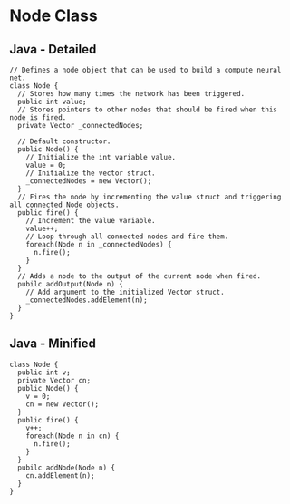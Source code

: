# Node Class
## Java - Detailed
    // Defines a node object that can be used to build a compute neural net.
    class Node {
      // Stores how many times the network has been triggered.
      public int value;
      // Stores pointers to other nodes that should be fired when this node is fired.
      private Vector _connectedNodes;
      
      // Default constructor.
      public Node() {
        // Initialize the int variable value.
        value = 0;
        // Initialize the vector struct.
        _connectedNodes = new Vector();
      }
      // Fires the node by incrementing the value struct and triggering all connected Node objects.
      public fire() {
        // Increment the value variable.
        value++;
        // Loop through all connected nodes and fire them.
        foreach(Node n in _connectedNodes) {
          n.fire();
        }
      }
      // Adds a node to the output of the current node when fired.
      pubilc addOutput(Node n) {
        // Add argument to the initialized Vector struct.
        _connectedNodes.addElement(n);
      }
    }
## Java - Minified
    class Node {
      public int v;
      private Vector cn;
      public Node() {
        v = 0;
        cn = new Vector();
      }
      public fire() {
        v++;
        foreach(Node n in cn) {
          n.fire();
        }
      }
      pubilc addNode(Node n) {
        cn.addElement(n);
      }
    }
